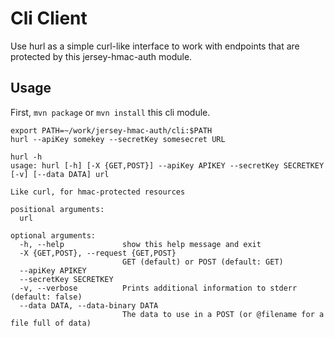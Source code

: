 Cli Client
==========

Use hurl as a simple curl-like interface to work with endpoints that are protected by this jersey-hmac-auth module.

Usage
-----

First, `mvn package` or `mvn install` this cli module.

```
export PATH=~/work/jersey-hmac-auth/cli:$PATH
hurl --apiKey somekey --secretKey somesecret URL
```


```
hurl -h
usage: hurl [-h] [-X {GET,POST}] --apiKey APIKEY --secretKey SECRETKEY [-v] [--data DATA] url

Like curl, for hmac-protected resources

positional arguments:
  url

optional arguments:
  -h, --help             show this help message and exit
  -X {GET,POST}, --request {GET,POST}
                         GET (default) or POST (default: GET)
  --apiKey APIKEY
  --secretKey SECRETKEY
  -v, --verbose          Prints additional information to stderr (default: false)
  --data DATA, --data-binary DATA
                         The data to use in a POST (or @filename for a file full of data)
```
